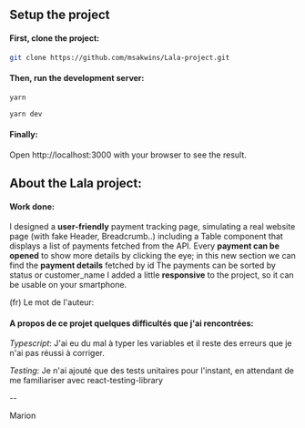 ## Setup the project

#### First, clone the project:

```bash
git clone https://github.com/msakwins/Lala-project.git
```

#### Then, run the development server:

```bash
yarn
```

```bash
yarn dev
```

#### Finally:

Open http://localhost:3000 with your browser to see the result.

## About the Lala project:

#### Work done:

I designed a **user-friendly** payment tracking page, simulating a real website page (with fake Header, Breadcrumb..) including a Table component that displays a list of payments fetched from the API.
Every **payment can be opened** to show more details by clicking the eye; in this new section we can find the **payment details** fetched by id The payments can be sorted by status or customer_name
I added a little **responsive** to the project, so it can be usable on your smartphone.

(fr) Le mot de l'auteur:

#### A propos de ce projet quelques difficultés que j'ai rencontrées:

*Typescript*: J'ai eu du mal à typer les variables et il reste des erreurs que je n'ai pas réussi à corriger.

*Testing*: Je n'ai ajouté que des tests unitaires pour l'instant, en attendant de me familiariser avec react-testing-library

--

Marion

